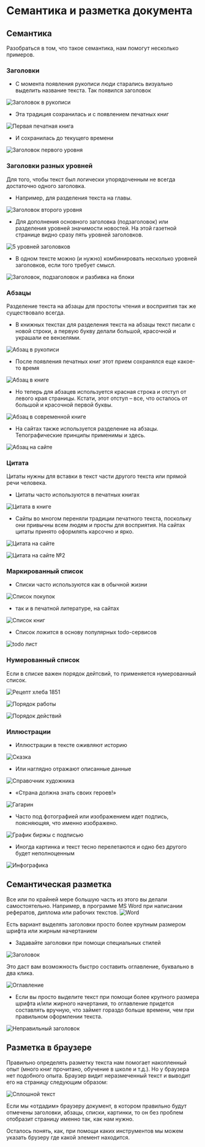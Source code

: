 # Семантика и разметка документа

## Семантика
Разобраться в том, что такое семантика, нам помогут несколько примеров.

### Заголовки

- С момента появления рукописи люди старались визуально выделить название текста. Так появился заголовок

![Заголовок в рукописи](images/header2.jpg)

- Эта традиция сохранилась и с появлением печатных книг

![Первая печатная книга](images/header3.jpg)

- И сохранилась до текущего времени

![Заголовок первого уровня](images/header1.jpg)

### Заголовки разных уровней

Для того, чтобы текст был логически упорядоченным не всегда достаточно одного заголовка.
- Например, для разделения текста на главы.

![Заголовок второго уровня](images/header4.jpg)

- Для дополнения основного заголовка (подзаголовок) или разделения уровней значимости новостей.
На этой газетной странице видно сразу пять уровней заголовков.

![5 уровней заголовков](images/header5.jpg)

- В одном тексте можно (и нужно) комбинировать несколько уровней заголовков, если того требует смысл.

![Заголовок, подзаголовок и разбивка на блоки](images/header6.png)

### Абзацы
Разделение текста на абзацы для простоты чтения и восприятия так же существовало всегда.

- В книжных текстах для разделения текста на абзацы текст писали с новой строки, а первую букву делали большой, красочной и украшали ее вензелями.

![Абзац в рукописи](images/p1.jpg)

- После появления печатных книг этот прием сохранялся еще какое-то время

![Абзац в книге](images/p2.jpg)

- Но теперь для абзацев используется красная строка и отступ от левого края страницы. Кстати, этот отступ – все, что осталось от большой и красочной первой буквы.

![Абзац в современной книге](images/p3.jpg)

- На сайтах также используется разделение на абзацы. Тепографические принципы применимы и здесь.

![Абзац на сайте](images/p4.png)

### Цитата
Цитаты нужны для вставки в текст части другого текста или прямой речи человека.

- Цитаты часто используются в печатных книгах

![Цитата в книге](images/quote1.png)

- Сайты во многом переняли традиции печатного текста, поскольку они привычны всем людям и просты для восприятия. На сайтах цитаты принято оформлять карсочно и ярко.

![Цитата на сайте](images/quote2.jpg)

![Цитата на сайте №2](images/quote3.png)

### Маркированный список
- Списки часто используются как в обычной жизни

![Список покупок](images/list1.jpg)

- так и в печатной литературе, на сайтах

![Список книг](images/list2.png)

- Список ложится в основу популярных todo-сервисов

![todo лист](images/list3.png)

### Нумерованный список

Если в списке важен порядок дейтсвий, то применяется нумерованный список.

![Рецепт хлеба 1851](images/list4.png)

![Порядок работы](images/list5.png)

![Порядок действий](images/list6.png)

### Иллюстрации

- Иллюстрации в тексте оживляют историю

![Сказка](images/img1.jpg)

- Или наглядно отражают описанные данные

![Справочник художника](images/img2.png)

- «Страна должна знать своих героев!»

![Гагарин](images/img4.jpg)

- Часто под фотографией или изображением идет подпись, поясняющяя, что именно изображено.

![График биржы с подписью](images/img3.png)

- Иногда картинка и текст тесно перелетаются и одно без другого будет неполноценным

![Инфографика](images/img5.jpg)

## Семантическая разметка

Все или по крайней мере большую часть из этого вы делали самостоятельно. Например, в программе MS Word при написании рефератов, диплома или рабочих текстов.
![Word](images/Word.png)

Есть вариант выделять заголовки просто более крупным размером шрифта или жирным начертанием

- Задавайте заголовки при помощи специальных стилей

![Заголовок](images/word1.png)

Это даст вам возможность быстро составить оглавление, буквально в два клика.

![Оглавление](images/word2.png)

- Если вы просто выделите текст при помощи более крупного размера шрифта и/или жирного начертания, то оглавление придется составлять вручную, что займет гораздо больше времени, чем при правильном оформлении текста.

![Неправильный заголовок](images/word3.png)

## Разметка в браузере
Правильно определять разметку текста нам помогает накопленный опыт (много книг прочитано, обучение в школе и т.д.).
Но у браузера нет подобного опыта.
Браузер видит неразмеченный текст и выводит его на страницу следующим образом:

![Сплошной текст](images/example1.png)

Если мы «отдадим» браузеру документ, в котором правильно будут отмечены заголовки, абзацы, списки, картинки, то он без проблем отобразит страницу именно так, как нам нужно.

Осталось понять, как, при помощи каких инструментов мы можем указать брузеру где какой элемент находится.
